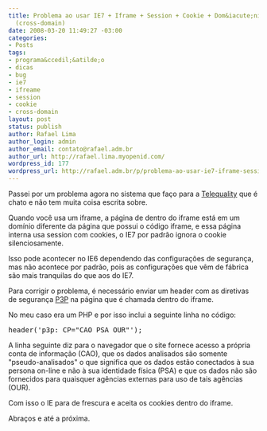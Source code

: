 ```yaml
---
title: Problema ao usar IE7 + Iframe + Session + Cookie + Dom&iacute;nio diferente
  (cross-domain)
date: 2008-03-20 11:49:27 -03:00
categories:
- Posts
tags:
- programa&ccedil;&atilde;o
- dicas
- bug
- ie7
- ifreame
- session
- cookie
- cross-domain
layout: post
status: publish
author: Rafael Lima
author_login: admin
author_email: contato@rafael.adm.br
author_url: http://rafael.lima.myopenid.com/
wordpress_id: 177
wordpress_url: http://rafael.adm.br/p/problema-ao-usar-ie7-iframe-session-cookie-dominio-diferente-cross-domain/
---
```


Passei por um problema agora no sistema que fa&ccedil;o para a <a href="http://www.telequality.com.br">Telequality</a> que &eacute; chato e n&atilde;o tem muita coisa escrita sobre.

Quando voc&ecirc; usa um iframe, a p&aacute;gina de dentro do iframe est&aacute; em um dom&iacute;nio diferente da p&aacute;gina que possui o c&oacute;digo iframe, e essa p&aacute;gina interna usa session com cookies, o IE7 por padr&atilde;o ignora o cookie silenciosamente.

Isso pode acontecer no IE6 dependendo das configura&ccedil;&otilde;es de seguran&ccedil;a, mas n&atilde;o acontece por padr&atilde;o, pois as configura&ccedil;&otilde;es que v&ecirc;m de f&aacute;brica s&atilde;o mais tranquilas do que aos do IE7.

Para corrigir o problema, &eacute; necess&aacute;rio enviar um header com as diretivas de seguran&ccedil;a <a href="http://www.w3.org/P3P/">P3P</a> na p&aacute;gina que &eacute; chamada dentro do iframe.

No meu caso era um PHP e por isso inclui a seguinte linha no c&oacute;digo:

<pre lang="php">header('p3p: CP="CAO PSA OUR"');</pre>

A linha seguinte diz para o navegador que o site fornece acesso a pr&oacute;pria conta de informa&ccedil;&atilde;o (CAO), que os dados analisados s&atilde;o somente "pseudo-analisados" o que significa que os dados est&atilde;o conectados &agrave; sua persona on-line e n&atilde;o &agrave; sua identidade f&iacute;sica (PSA) e que os dados n&atilde;o s&atilde;o fornecidos para quaisquer ag&ecirc;ncias externas para uso de tais ag&ecirc;ncias (OUR).

Com isso o IE para de frescura e aceita os cookies dentro do iframe.

Abra&ccedil;os e at&eacute; a pr&oacute;xima.
